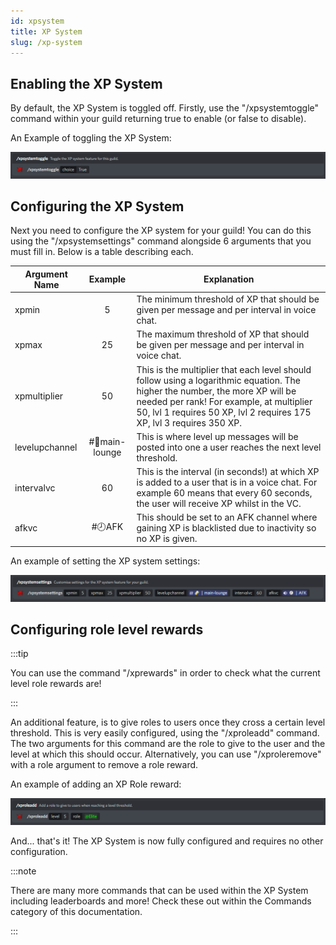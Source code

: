 ```yaml
---
id: xpsystem
title: XP System
slug: /xp-system
---
```


## Enabling the XP System

By default, the XP System is toggled off. Firstly, use the "/xpsystemtoggle" command within your guild returning true to enable (or false to disable).

An Example of toggling the XP System:

![img](../static/img/xpsystemtoggle-example.png)

## Configuring the XP System

Next you need to configure the XP system for your guild! You can do this using the "/xpsystemsettings" command alongside 6 arguments that you must fill in. Below is a table describing each.

| Argument Name | Example | Explanation |
| ------------- | :-----------: | ----- |
| xpmin | 5 | The minimum threshold of XP that should be given per message and per interval in voice chat. |
| xpmax | 25 | The maximum threshold of XP that should be given per message and per interval in voice chat. |
| xpmultiplier | 50 | This is the multiplier that each level should follow using a logarithmic equation. The higher the number, the more XP will be needed per rank! For example, at multiplier 50, lvl 1 requires 50 XP, lvl 2 requires 175 XP, lvl 3 requires 350 XP. |
| levelupchannel | #🍻main-lounge | This is where level up messages will be posted into one a user reaches the next level threshold. |
| intervalvc | 60 | This is the interval (in seconds!) at which XP is added to a user that is in a voice chat. For example 60 means that every 60 seconds, the user will receive XP whilst in the VC. |
| afkvc | #🕗AFK | This should be set to an AFK channel where gaining XP is blacklisted due to inactivity so no XP is given. |

An example of setting the XP system settings:

![img](../static/img/xpsystemsettings-example.png)

## Configuring role level rewards

:::tip

You can use the command "/xprewards" in order to check what the current level role rewards are!

:::

An additional feature, is to give roles to users once they cross a certain level threshold. This is very easily configured, using the "/xproleadd" command. The two arguments for this command are the role to give to the user and the level at which this should occur. Alternatively, you can use "/xproleremove" with a role argument to remove a role reward.

An example of adding an XP Role reward:

![img](../static/img/xpsystemroleadd-example.png)

And... that's it! The XP System is now fully configured and requires no other configuration.

:::note

There are many more commands that can be used within the XP System including leaderboards and more! Check these out within the Commands category of this documentation.

:::